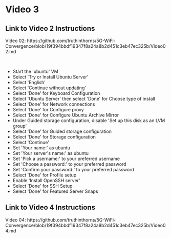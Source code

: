 <h1>Video 3</h1>
<h2>Link to Video 2 Instructions</h2>
<p>Video 02: https://github.com/truthinthorns/5G-WiFi-Convergence/blob/19f394bbdf19347f8a24a8b2d451c3eb47ec325b/Video02.md</p>
<br>
<ul>
    <li>Start the 'ubuntu' VM</li>
    <li>Select 'Try or Install Ubuntu Server'</li>
    <li>Select 'English'</li>
    <li>Select 'Continue without updating'</li>
    <li>Select 'Done' for Keyboard Configuration</li>
    <li>Select 'Ubuntu Server' then select 'Done' for Choose type of install</li>
    <li>Select 'Done' for Network connections</li>
    <li>Select 'Done' for Configure proxy</li>
    <li>Select 'Done' for Configure Ubuntu Archive Mirror</li>
    <li>Under Guided storage configuration, disable 'Set up this disk as an LVM group'</li>
    <li>Select 'Done' for Guided storage configuration</li>
    <li>Select 'Done' for Storage configuration</li>
    <li>Select 'Continue'</li>
    <li>Set 'Your name:' as ubuntu</li>
    <li>Set 'Your server's name:' as ubuntu</li>
    <li>Set 'Pick a username:' to your preferred username</li>
    <li>Set 'Choose a password:' to your preferred password</li>
    <li>Set 'Confirm your password:' to your preferred password </li>
    <li>Select 'Done' for Profile setup</li>
    <li>Enable 'Install OpenSSH server'</li>
    <li>Select 'Done' for SSH Setup</li>
    <li>Select 'Done' for Featured Server Snaps</li>
</ul>
<h2>Link to Video 4 Instructions</h2>
Video 04: https://github.com/truthinthorns/5G-WiFi-Convergence/blob/19f394bbdf19347f8a24a8b2d451c3eb47ec325b/Video04.md
